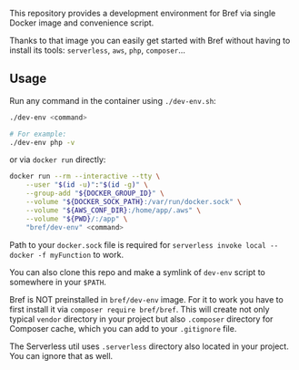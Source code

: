 This repository provides a development environment for Bref via single Docker image and convenience script.

Thanks to that image you can easily get started with Bref without having to install its tools: `serverless`, `aws`, `php`, `composer`…

## Usage

Run any command in the container using `./dev-env.sh`:

```bash
./dev-env <command>

# For example:
./dev-env php -v
```

or via `docker run` directly:

```bash
docker run --rm --interactive --tty \
    --user "$(id -u)":"$(id -g)" \
    --group-add "${DOCKER_GROUP_ID}" \
    --volume "${DOCKER_SOCK_PATH}:/var/run/docker.sock" \
    --volume "${AWS_CONF_DIR}:/home/app/.aws" \
    --volume "${PWD}/:/app" \
    "bref/dev-env" <command>
```

Path to your `docker.sock` file is required for `serverless invoke local --docker -f myFunction` to work.

You can also clone this repo and make a symlink of `dev-env` script to somewhere in your `$PATH`.

Bref is NOT preinstalled in `bref/dev-env` image. For it to work you have to first install it via `composer require bref/bref`. This will create not only typical `vendor` directory in your project but also `.composer` directory for Composer cache, which you can add to your `.gitignore` file.

The Serverless util uses `.serverless` directory also located in your project. You can ignore that as well.
